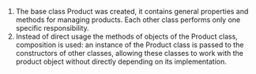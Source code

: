 1. The base class Product was created, it contains general properties and methods for managing products. Each other class performs only one specific responsibility.
2. Instead of direct usage the methods of objects of the Product class, composition is used: an instance of the Product class is passed to the constructors of other classes, allowing these classes to work with the product object without directly depending on its implementation.
